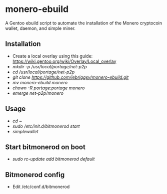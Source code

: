 # monero-ebuild
A Gentoo ebuild script to automate the installation of the Monero cryptocoin wallet, daemon, and simple miner.

## Installation
- Create a local overlay using this guide: https://wiki.gentoo.org/wiki/Overlay/Local_overlay
- *mkdir -p /usr/local/portage/net-p2p*
- *cd /usr/local/portage/net-p2p*
- *git clone https://github.com/jebriggsy/monero-ebuild.git*
- *mv monero-ebuild monero*
- *chown -R portage:portage monero*
- *emerge net-p2p/monero*

## Usage
- *cd ~*
- *sudo /etc/init.d/bitmonerod start*
- *simplewallet*

## Start bitmonerod on boot
- *sudo rc-update add bitmonerod default*

## Bitmonerod config
- Edit /etc/conf.d/bitmonerod
